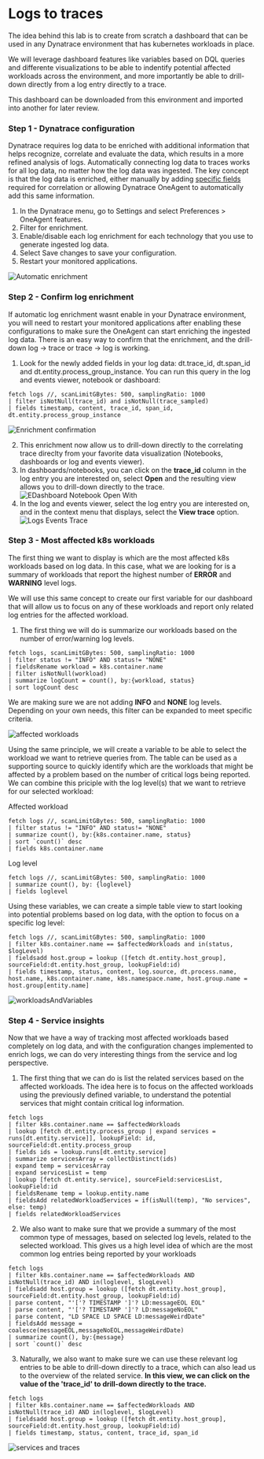 # Logs to traces 
The idea behind this lab is to create from scratch a dashboard that can be used in any Dynatrace environment that has kubernetes workloads in place.

We will leverage dashboard features like variables based on DQL queries and differente visualizations to be able to indentify potential affected workloads across the environment, and more importantly be able to drill-down directly from a log entry directly to a trace.

This dashboard can be downloaded from this environment and imported into another for later review.

### Step 1 - Dynatrace configuration

Dynatrace requires log data to be enriched with additional information that helps recognize, correlate and evaluate the data, which results in a more refined analysis of logs. Automatically connecting log data to traces works for all log data, no matter how the log data was ingested. The key concept is that the log data is enriched, either manually by adding [specific fields](https://docs.dynatrace.com/docs/shortlink/lma-log-enrichment) required for correlation or allowing Dynatrace OneAgent to automatically add this same information.

1. In the Dynatrace menu, go to Settings and select Preferences > OneAgent features.
2. Filter for enrichment.
3. Enable/disable each log enrichment for each technology that you use to generate ingested log data.
4. Select Save changes to save your configuration.
5. Restart your monitored applications.

![Automatic enrichment](../../assets/images/automaticEnrichment.png)

### Step 2 - Confirm log enrichment

If automatic log enrichment wasnt enable in your Dynatrace environment, you will need to restart your monitored applications after enabling these configurations to make sure the OneAgent can start enriching the ingested log data. There is an easy way to confirm that the enrichment, and the drill-down log -> trace or trace -> log is working.

1. Look for the newly added fields in your log data: dt.trace_id, dt.span_id and dt.entity.process_group_instance. You can run this query in the log and events viewer, notebook or dashboard:
```
fetch logs //, scanLimitGBytes: 500, samplingRatio: 1000
| filter isNotNull(trace_id) and isNotNull(trace_sampled)
| fields timestamp, content, trace_id, span_id, dt.entity.process_group_instance
```
![Enrichment confirmation](../../assets/images/enrichmentConfirmation.png)

2. This enrichment now allow us to drill-down directly to the correlating trace direclty from your favorite data visualization (Notebooks, dashboards or log and events viewer).
3. In dashboards/notebooks, you can click on the **trace_id** column in the log entry you are interested on, select **Open** and the resulting view allows you to drill-down directly to the trace.
![EDashboard Notebook Open With](../../assets/images/notebookOpenWith.png)
5. In the log and events viewer, select the log entry you are interested on, and in the context menu that displays, select the **View trace** option. 
![Logs Events Trace](../../assets/images/logsEventTrace.png)

### Step 3 - Most affected k8s workloads

The first thing we want to display is which are the most affected k8s workloads based on log data. In this case, what we are looking for is a summary of workloads that report the highest number of **ERROR** and **WARNING** level logs.

We will use this same concept to create our first variable for our dashboard that will allow us to focus on any of these workloads and report only related log entries for the affected workload.

1. The first thing we will do is summarize our workloads based on the number of error/warning log levels. 

```
fetch logs, scanLimitGBytes: 500, samplingRatio: 1000
| filter status != "INFO" AND status!= "NONE"
| fieldsRename workload = k8s.container.name
| filter isNotNull(workload)
| summarize logCount = count(), by:{workload, status}
| sort logCount desc
```
We are making sure we are not adding **INFO** and **NONE** log levels. Depending on your own needs, this filter can be expanded to meet specific criteria.

![affected workloads](../../assets/images/affectedWorkloads.png)

Using the same principle, we will create a variable to be able to select the workload we want to retrieve queries from. The table can be used as a supporting source to quickly identify which are the workloads that might be affected by a problem based on the number of critical logs being reported. We can combine this priciple with the log level(s) that we want to retrieve for our selected workload:

Affected workload
```
fetch logs //, scanLimitGBytes: 500, samplingRatio: 1000
| filter status != "INFO" AND status!= "NONE"
| summarize count(), by:{k8s.container.name, status}
| sort `count()` desc
| fields k8s.container.name
```
Log level
```
fetch logs //, scanLimitGBytes: 500, samplingRatio: 1000
| summarize count(), by: {loglevel}
| fields loglevel
```

Using these variables, we can create a simple table view to start looking into potential problems based on log data, with the option to focus on a specific log level:

```
fetch logs //, scanLimitGBytes: 500, samplingRatio: 1000
| filter k8s.container.name == $affectedWorkloads and in(status, $logLevel)
| fieldsadd host.group = lookup ([fetch dt.entity.host_group], sourceField:dt.entity.host_group, lookupField:id)
| fields timestamp, status, content, log.source, dt.process.name, host.name, k8s.container.name, k8s.namespace.name, host.group.name = host.group[entity.name]
```
![workloadsAndVariables](../../assets/images/logsAndVariables.png)

### Step 4 - Service insights

Now that we have a way of tracking most affected workloads based completely on log data, and with the configuration changes implemented to enrich logs, we can do very interesting things from the service and log perspective.

1. The first thing that we can do is list the related services based on the affected workloads. The idea here is to focus on the affected workloads using the previously defined variable, to understand the potential services that might contain critical log information. 

```
fetch logs
| filter k8s.container.name == $affectedWorkloads
| lookup [fetch dt.entity.process_group | expand services = runs[dt.entity.service]], lookupField: id, sourceField:dt.entity.process_group
| fields ids = lookup.runs[dt.entity.service]
| summarize servicesArray = collectDistinct(ids)
| expand temp = servicesArray
| expand servicesList = temp
| lookup [fetch dt.entity.service], sourceField:servicesList, lookupField:id 
| fieldsRename temp = lookup.entity.name
| fieldsAdd relatedWorkloadServices = if(isNull(temp), "No services", else: temp)
| fields relatedWorkloadServices
```
2. We also want to make sure that we provide a summary of the most common type of messages, based on selected log levels, related to the selected workload. This gives us a high level idea of which are the most common log entries being reported by your workloads
```
fetch logs
| filter k8s.container.name == $affectedWorkloads AND isNotNull(trace_id) AND in(loglevel, $logLevel)
| fieldsadd host.group = lookup ([fetch dt.entity.host_group], sourceField:dt.entity.host_group, lookupField:id)
| parse content, "'['? TIMESTAMP ']'? LD:messageEOL EOL" 
| parse content, "'['? TIMESTAMP ']'? LD:messageNoEOL" 
| parse content, "LD SPACE LD SPACE LD:messageWeirdDate" 
| fieldsAdd message = coalesce(messageEOL,messageNoEOL,messageWeirdDate)
| summarize count(), by:{message}
| sort `count()` desc
```
3. Naturally, we also want to make sure we can use these relevant log entries to be able to drill-down directly to a trace, which can also lead us to the overview of the related service. **In this view, we can click on the value of the 'trace_id' to drill-down directly to the trace.**
```
fetch logs
| filter k8s.container.name == $affectedWorkloads AND isNotNull(trace_id) AND in(loglevel, $logLevel)
| fieldsadd host.group = lookup ([fetch dt.entity.host_group], sourceField:dt.entity.host_group, lookupField:id)
| fields timestamp, status, content, trace_id, span_id
```
![services and traces](../../assets/images/servicesTraces.png)
